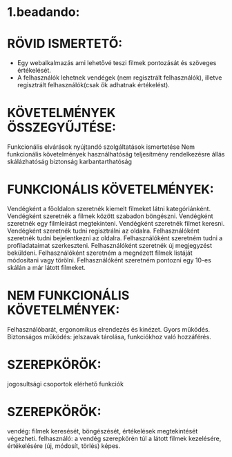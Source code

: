 # 1.beadando:

# RÖVID ISMERTETŐ:

 - Egy webalkalmazás ami lehetővé teszi filmek pontozását és szöveges értékelését.
 - A felhasználók lehetnek vendégek (nem regisztrált felhasználók), illetve regisztrált felhasználók(csak ők adhatnak értékelést).

# KÖVETELMÉNYEK ÖSSZEGYŰJTÉSE:
  Funkcionális elvárások
  nyújtandó szolgáltatások ismertetése
  Nem funkcionális követelmények
  használhatóság
  teljesítmény
  rendelkezésre állás
  skálázhatóság
  biztonság
  karbantarthatóság
  
# FUNKCIONÁLIS KÖVETELMÉNYEK:
  Vendégként a főoldalon szeretnék kiemelt filmeket látni kategóriánként.
  Vendégként szeretnék a filmek között szabadon böngészni.
  Vendégként szeretnék egy filmleírást megtekinteni.
  Vendégként szeretnék filmet keresni.
  Vendégként szeretnék tudni regisztrálni az oldalra.
  Felhasználóként szeretnék tudni bejelentkezni az oldalra.
  Felhasználóként szeretném tudni a profiladataimat szerkeszteni.
  Felhasználóként szeretnék új megjegyzést beküldeni.
  Felhasználóként szeretném a megnézett filmek listáját módosítani vagy törölni.
  Felhasználóként szeretném pontozni egy 10-es skálán a már látott filmeket.
  
# NEM FUNKCIONÁLIS KÖVETELMÉNYEK:
  Felhasználóbarát, ergonomikus elrendezés és kinézet.
  Gyors működés.
  Biztonságos működés: jelszavak tárolása, funkciókhoz való hozzáférés.
  
# SZEREPKÖRÖK:
  jogosultsági csoportok
  elérhető funkciók
  
# SZEREPKÖRÖK:
  vendég: filmek keresését, böngészését, értékelések megtekintését végezheti.
  felhasználó: a vendég szerepkörén túl a látott filmek kezelésére, értékelésére (új, módosít, törlés) képes.
  
  

